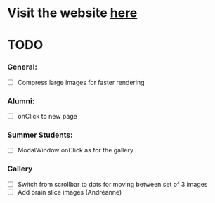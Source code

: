 # Visit the website [here](https://flc-lab.com/)

# TODO

### General:

- [ ] Compress large images for faster rendering

### Alumni:

- [ ] onClick to new page

### Summer Students:

- [ ] ModalWindow onClick as for the gallery

### Gallery

- [ ] Switch from scrollbar to dots for moving between set of 3 images
- [ ] Add brain slice images (Andréanne)
